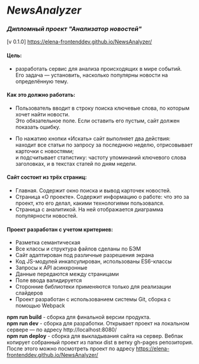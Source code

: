 # *NewsAnalyzer*
### *Дипломный проект "Анализатор новостей"* 

[v 0.1.0] https://elena-frontenddev.github.io/NewsAnalyzer/


#### Цель:  
* разработать сервис для анализа происходящих в мире событий.   
Его задача — установить, насколько популярны новости на определённую тему.  

#### Как это должно работать:  
* Пользователь вводит в строку поиска ключевые слова, по которым хочет найти новости.  
Это обязательное поле. Если оставить его пустым, сайт должен показать ошибку. 

* По нажатию кнопки «Искать» сайт выполняет два действия:  
находит все статьи по запросу за последнюю неделю, отрисовывает карточки с новостями;  
и подсчитывает статистику: частоту упоминаний ключевого слова заголовках, и в текстах статей по дням недели.

#### Сайт состоит из трёх страниц:  
* Главная. Содержит окно поиска и вывод карточек новостей.  
* Страница «О проекте». Содержит информацию о работе: что это за проект, кто его делал, какими технологиями пользовался.  
* Страница с аналитикой. На ней отображается диаграмма популярности новостей.


#### Проект разработан с учетом критериев:  
* Разметка семантическая  
* Все классы и структура файлов сделаны по БЭМ    
* Сайт адаптирован под различные разрешения экрана  
* Код JS-модулей инкапсулирован, использованы ES6-классы  
* Запросы к API асинхронные  
* Данные передаются между страницами  
* Поле ввода валидируется   
* Сторонние библиотеки применяются только для реализации слайдеров  
* Проект разработан с использованием системы Git, сборка с помощью Webpack



**npm run build**  - сборка для финальной версии продукта.  
**npm run dev**  - сборка для разработки. Открывает проект на локальном сервере — по адресу http://localhost:8080/   
**npm run deploy**  - сборка для выкладывания сайта на сервер. Вебпак копирует собранный проект из папки dist в ветку gh-pages  репозитория. После этого можно посмотреть проект по адресу https://elena-frontenddev.github.io/NewsAnalyzer/
